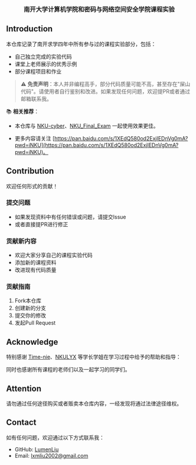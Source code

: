 

<div align="center">
  <h3>南开大学计算机学院和密码与网络空间安全学院课程实验</h3>
</div>



## Introduction

本仓库记录了南开求学四年中所有参与过的课程实验部分，包括：
- 自己独立完成的实验代码
- 课堂上老师展示的优秀示例
- 部分课程项目和作业

> ⚠️ **免责声明**：本人并非编程高手，部分代码质量可能不高，甚至存在"屎山代码"。请使用者自行鉴别和改进。如果发现任何问题，欢迎提PR或者通过邮箱联系我。

📚 **相关推荐**：

- 本仓库与 [NKU-cyber](https://github.com/lxmliu-2002/NKU-cyber)、[NKU_Final_Exam](https://github.com/Luhaozhhhe/NKU_Final_Exam) 一起使用效果更佳。

- 更多内容请关注 [https://pan.baidu.com/s/1XEdQ580od2ExjIEDnVg0mA?pwd=iNKU](https://pan.baidu.com/s/1XEdQ580od2ExjIEDnVg0mA?pwd=iNKU)。


## Contribution

欢迎任何形式的贡献！

### 提交问题
- 如果发现资料中有任何错误或问题，请提交Issue
- 或者直接提PR进行修正

### 贡献新内容
- 欢迎大家分享自己的课程实验代码
- 添加新的课程资料
- 改进现有代码质量

### 贡献指南
1. Fork本仓库
2. 创建新的分支
3. 提交你的修改
4. 发起Pull Request

## Acknowledge

特别感谢 [Time-nie](https://github.com/Time-nie)、[NKULYX](https://github.com/NKULYX) 等学长学姐在学习过程中给予的帮助和指导：

同时也感谢所有课程的老师们以及一起学习的同学们。

## Attention

请勿通过任何途径购买或者贩卖本仓库内容，一经发现将通过法律途径维权。

## Contact

如有任何问题，欢迎通过以下方式联系我：
- GitHub: [LumenLiu](https://github.com/LumenLiu)
- Email: lxmliu2002@gmail.com




